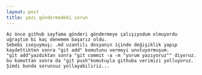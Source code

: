 ```yaml
---
layout: post
title: yazı göndermedeki sorun
---
```

	Az önce github sayfama gönderi göndermeye çalışıyodum olmuyordu uğraştım bi kaç denemem başarız oldu.
	Sebebi iseşuymuş; .md uzantılı dosyanın içinde değişiklik yapıp kaydettikten sonra "git add" komutunu vermeyi unutuyormuşum.
	"git add"yazdıktan sonra "git commit -a -m "yorum yazıyoruz"" diyoruz.
	bu komuttan sonra da "git push"komutuyla githuba verimizi yolluyoruz.
	Şimdi bunda sorunsuz yollayabiliriz...
